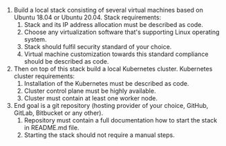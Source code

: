 1. Build a local stack consisting of several virtual machines based on Ubuntu 18.04 or Ubuntu 20.04. Stack requirements: 
    1. Stack and its IP address allocation must be described as code. 
    1. Choose any virtualization software that's supporting Linux operating system. 
    1. Stack should fulfil security standard of your choice. 
    1. Virtual machine customization towards this standard compliance should be described as code. 
1. Then on top of this stack build a local Kubernetes cluster. Kubernetes cluster requirements: 
    1. Installation of the Kubernetes must be described as code. 
    1. Cluster control plane must be highly available. 
    1. Cluster must contain at least one worker node. 
1. End goal is a git repository (hosting provider of your choice, GitHub, GitLab, Bitbucket or any other). 
    1. Repository must contain a full documentation how to start the stack in README.md file. 
    1. Starting the stack should not require a manual steps. 
